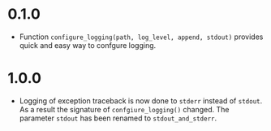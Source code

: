 # 0.1.0
* Function `configure_logging(path, log_level, append, stdout)` provides quick and easy way to confgure logging.

# 1.0.0
* Logging of exception traceback is now done to `stderr` instead of `stdout`. As a result the signature of `confgiure_logging()` changed. The parameter `stdout` has been renamed to `stdout_and_stderr`.

